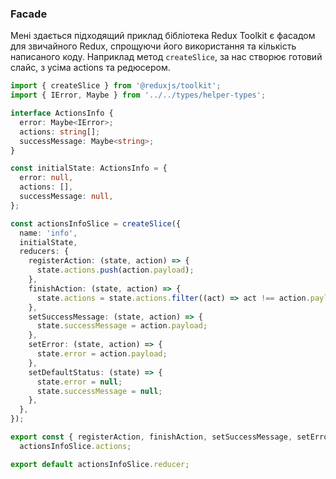 ### Facade
Мені здається підходящий приклад бібліотека Redux Toolkit є фасадом для звичайного Redux, спрощуючи його використання та кількість написаного коду.
Наприклад метод `createSlice`, за нас створює готовий слайс, з усіма actions та редюсером.
```typescript jsx
import { createSlice } from '@reduxjs/toolkit';
import { IError, Maybe } from '../../types/helper-types';

interface ActionsInfo {
  error: Maybe<IError>;
  actions: string[];
  successMessage: Maybe<string>;
}

const initialState: ActionsInfo = {
  error: null,
  actions: [],
  successMessage: null,
};

const actionsInfoSlice = createSlice({
  name: 'info',
  initialState,
  reducers: {
    registerAction: (state, action) => {
      state.actions.push(action.payload);
    },
    finishAction: (state, action) => {
      state.actions = state.actions.filter((act) => act !== action.payload);
    },
    setSuccessMessage: (state, action) => {
      state.successMessage = action.payload;
    },
    setError: (state, action) => {
      state.error = action.payload;
    },
    setDefaultStatus: (state) => {
      state.error = null;
      state.successMessage = null;
    },
  },
});

export const { registerAction, finishAction, setSuccessMessage, setError, setDefaultStatus } =
  actionsInfoSlice.actions;

export default actionsInfoSlice.reducer;
```
